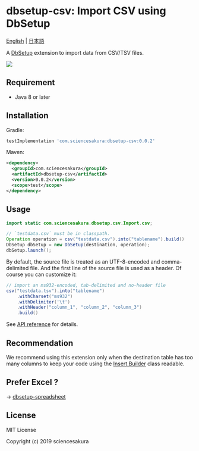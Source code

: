 # dbsetup-csv: Import CSV using DbSetup

[English](README.md) | [日本語](README.ja.md)

A [DbSetup](http://dbsetup.ninja-squad.com/) extension to import data from CSV/TSV files.

![](https://github.com/sciencesakura/dbsetup-csv/workflows/build%20%26%20test/badge.svg)

## Requirement

* Java 8 or later

## Installation

Gradle:

```groovy
testImplementation 'com.sciencesakura:dbsetup-csv:0.0.2'
```

Maven:

```xml
<dependency>
  <groupId>com.sciencesakura</groupId>
  <artifactId>dbsetup-csv</artifactId>
  <version>0.0.2</version>
  <scope>test</scope>
</dependency>
```

## Usage

```java
import static com.sciencesakura.dbsetup.csv.Import.csv;

// `testdata.csv` must be in classpath.
Operation operation = csv("testdata.csv").into("tablename").build()
DbSetup dbSetup = new DbSetup(destination, operation);
dbSetup.launch();
```

By default, the source file is treated as an UTF-8-encoded and comma-delimited file. And the first line of the source file is used as a header. Of course you can customize it:

```java
// import an ms932-encoded, tab-delimited and no-header file
csv("testdata.tsv").into("tablename")
    .withCharset("ms932")
    .withDelimiter('\t')
    .withHeader("column_1", "column_2", "column_3")
    .build()
```

See [API reference](https://sciencesakura.github.io/dbsetup-csv/) for details.

## Recommendation

We recommend using this extension only when the destination table has too many columns to keep your code using the [Insert.Builder](http://dbsetup.ninja-squad.com/apidoc/2.1.0/com/ninja_squad/dbsetup/operation/Insert.Builder.html) class readable.

## Prefer Excel ?

→ [dbsetup-spreadsheet](https://github.com/sciencesakura/dbsetup-spreadsheet)

## License

MIT License

Copyright (c) 2019 sciencesakura
